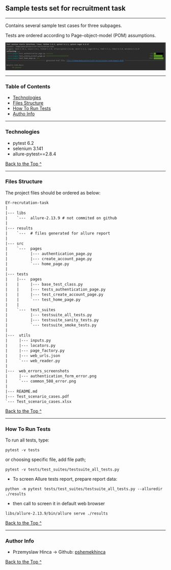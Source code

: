 ## Sample tests set for recruitment task

---

Contains several sample test cases for three subpages.

Tests are ordered according to Page-object-model (POM) assumptions. 

![Image of summary](pytest-result.png)

---


### Table of Contents

- [Technologies](#Technologies)
- [Files Structure](#Files-Structure)
- [How To Run Tests](#How-To-Run-Tests)
- [Autho Info](#author-info)

---



### Technologies

- pytest 6.2
- selenium 3.141
- allure-pytest==2.8.4


  
[Back to the Top ^](#Table-of-Contents)

---

### Files Structure

The project files should be ordered as below:


    
    EY-recrutation-task
    |
    |--- libs
    |    `---  allure-2.13.9 # not commited on github
    |    
    |--- results
    |    `---  # files generated for allure report
    | 
    |--- src
    |    `---  pages
    |          |--- authentication_page.py
    |          |--- create_account_page.py
    |          `--- home_page.py
    |      
    |--- tests
    |    |---  pages
    |    |     |--- base_test_class.py
    |    |     |--- tests_authentication_page.py
    |    |     |--- test_create_account_page.py
    |    |     `--- test_home_page.py
    |    | 
    |    `---  test_suites
    |          |--- testsuite_all_tests.py
    |          |--- testsuite_sanity_tests.py
    |          `--- testsuite_smoke_tests.py
    |
    |---  utils
    |     |--- inputs.py
    |     |--- locators.py
    |     |--- page_factory.py
    |     |--- web_urls.json
    |     `--- web_reader.py
    |
    |---  web_errors_screenshots
    |     |--- authentication_form_error.png
    |     `--- common_508_error.png
    |
    |--- README.md
    |--- Test_scenario_cases.pdf
    `--- Test_scenario_cases.xlsx

[Back to the Top ^](#Table-of-Contents)

---

### How To Run Tests
To run all tests, type:

```
pytest -v tests
```

or choosing specific file, add file path;

```
pytest -v tests/test_suites/testsuite_all_tests.py 
```

- To screen Allure tests report, prepare report data:
```
python -m pytest tests/test_suites/testsuite_all_tests.py --alluredir ./results
```
- then call to screen it in default web browser
```
libs/allure-2.13.9/bin/allure serve ./results  
```
[Back to the Top ^](#Table-of-Contents)

---

### Author Info

- Przemyslaw Hinca -> Github: [pshemekhinca](https://github.com/pshemekhinca)

[Back to the Top ^](#Table-of-Contents)

